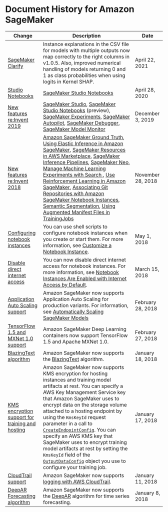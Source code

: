# Document History for Amazon SageMaker<a name="doc-history"></a>

| Change | Description | Date | 
| --- |--- |--- |
| [SageMaker Clarify](https://docs.aws.amazon.com/sagemaker/latest/dg/clarify-fairness-and-explainability.html) | Instance explanations in the CSV file for models with multiple outputs now map correctly to the right columns in v1\.0\.5\. Also, improved numerical handling of models returning 0 and 1 as class probabilities when using logits in Kernel SHAP\. | April 22, 2021 | 
| [Studio Notebooks](https://docs.aws.amazon.com/sagemaker/latest/dg/whatis.html) |  [SageMaker Studio Notebooks](https://docs.aws.amazon.com/sagemaker/latest/dg/notebooks.html)  | April 28, 2020 | 
| [New features re:Invent 2019](https://docs.aws.amazon.com/sagemaker/latest/dg/whatis.html) |  [SageMaker Studio](https://docs.aws.amazon.com/sagemaker/latest/dg/gs-studio.html), [SageMaker Studio Notebooks](https://docs.aws.amazon.com/sagemaker/latest/dg/notebooks.html) \(preview\), [SageMaker Experiments](https://docs.aws.amazon.com/sagemaker/latest/dg/experiments.html), [SageMaker Autopilot](https://docs.aws.amazon.com/sagemaker/latest/dg/autopilot-automate-model-development.html), [SageMaker Debugger](https://docs.aws.amazon.com/sagemaker/latest/dg/train-debugger.html), [SageMaker Model Monitor](https://docs.aws.amazon.com/sagemaker/latest/dg/model-monitor.html)  | December 3, 2019 | 
| [New features re:Invent 2018](https://docs.aws.amazon.com/sagemaker/latest/dg/whatis.html) | [Amazon SageMaker Ground Truth](https://docs.aws.amazon.com/sagemaker/latest/dg/sms.html), [Using Elastic Inference in Amazon SageMaker](https://docs.aws.amazon.com/sagemaker/latest/dg/ei.html), [SageMaker Resources in AWS Marketplace](https://docs.aws.amazon.com/sagemaker/latest/dg/sagemaker-marketplace.html), [SageMaker Inference Pipelines](https://docs.aws.amazon.com/sagemaker/latest/dg/inference-pipelines.html), [SageMaker Neo](https://docs.aws.amazon.com/sagemaker/latest/dg/Neo.html), [Manage Machine Learning Experiments with Search ](https://docs.aws.amazon.com/sagemaker/latest/dg/search.html), [Use Reinforcement Learning in Amazon SageMaker](https://docs.aws.amazon.com/sagemaker/latest/dg/reinforcement-learning.html), [Associating Git Repositories with Amazon SageMaker Notebook Instances](https://docs.aws.amazon.com/sagemaker/latest/dg/nbi-git-repo.html), [Semantic Segmentation](https://docs.aws.amazon.com/sagemaker/latest/dg/semantic-segmentation.html), [Using Augmented Manifest Files in TrainingJobs](https://docs.aws.amazon.com/sagemaker/latest/dg/augmented-manifest.html) | November 28, 2018 | 
| [Configuring notebook instances](https://docs.aws.amazon.com/sagemaker/latest/dg/notebook-lifecycle-config.html) | You can use shell scripts to configure notebook instances when you create or start them\. For more information, see [Customize a Notebook Instance](https://docs.aws.amazon.com/sagemaker/latest/dg/notebook-lifecycle-config.html)\. | May 1, 2018 | 
| [Disable direct internet access](https://docs.aws.amazon.com/sagemaker/latest/dg/appendix-additional-considerations.html#appendix-notebook-and-internet-access) | You can now disable direct internet access for notebook instances\. For more information, see [Notebook Instances Are Enabled with Internet Access by Default](https://docs.aws.amazon.com/sagemaker/latest/dg/appendix-additional-considerations.html#appendix-notebook-and-internet-access)\. | March 15, 2018 | 
| [Application Auto Scaling support](https://docs.aws.amazon.com/sagemaker/latest/dg/endpoint-auto-scaling.html) | Amazon SageMaker now supports Application Auto Scaling for production variants\. For information, see [Automatically Scaling SageMaker Models](https://docs.aws.amazon.com/sagemaker/latest/dg/endpoint-auto-scaling.html) | February 28, 2018 | 
| [TensorFlow 1\.5 and MXNet 1\.0 support](#doc-history) | Amazon SageMaker Deep Learning containers now support TensorFlow 1\.5 and Apache MXNet 1\.0\. | February 27, 2018 | 
| [BlazingText algorithm](https://docs.aws.amazon.com/sagemaker/latest/dg/blazingtext.html) | Amazon SageMaker now supports the [BlazingText](https://docs.aws.amazon.com/sagemaker/latest/dg/blazingtext.html) algorithm\. | January 18, 2018 | 
| [KMS encryption support for training and hosting](https://docs.aws.amazon.com/sagemaker/latest/APIReference/API_CreateEndpointConfig.html) | Amazon SageMaker now supports KMS encryption for hosting instances and training model artifacts at rest\. You can specify a AWS Key Management Service key that Amazon SageMaker uses to encrypt data on the storage volume attached to a hosting endpoint by using the `KmsKeyId` request parameter in a call to [ `CreateEndpointConfig`](https://docs.aws.amazon.com/sagemaker/latest/APIReference/API_CreateEndpointConfig.html)\. You can specify an AWS KMS key that SageMaker uses to encrypt training model artifacts at rest by setting the `KmsKeyId` field of the [ `OutputDataConfig`](https://docs.aws.amazon.com/sagemaker/latest/APIReference/API_OutputDataConfig.html) object you use to configure your training job\. | January 17, 2018 | 
| [CloudTrail support](https://docs.aws.amazon.com/sagemaker/latest/dg/logging-using-cloudtrail.html) | Amazon SageMaker now supports [logging with AWS CloudTrail](https://docs.aws.amazon.com/sagemaker/latest/dg/logging-using-cloudtrail.html)\. | January 11, 2018 | 
| [DeepAR Forecasting algorithm](https://docs.aws.amazon.com/sagemaker/latest/dg/deepar.html) | Amazon SageMaker now supports the [DeepAR](https://docs.aws.amazon.com/sagemaker/latest/dg/deepar.html) algorithm for time series forecasting\. | January 8, 2018 | 